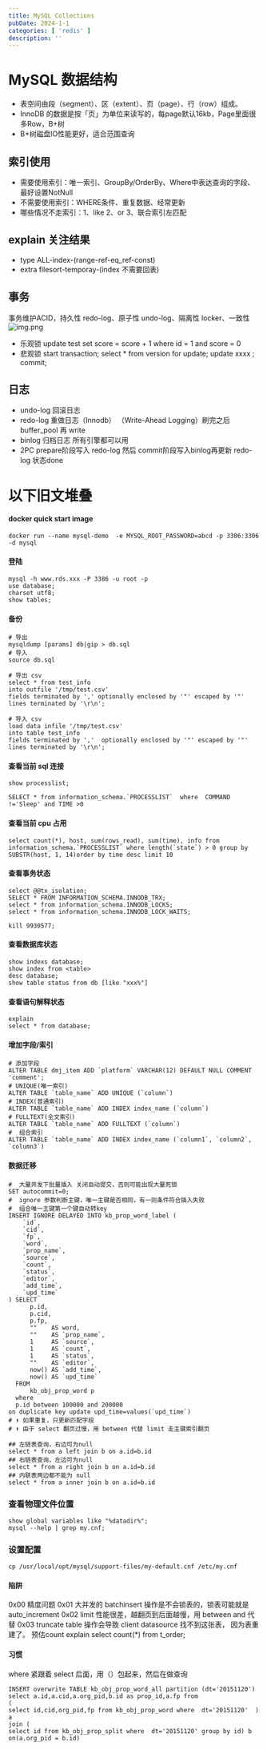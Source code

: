 ```yaml
---
title: MySQL Collections
pubDate: 2024-1-1
categories: [ 'redis' ]
description: ''
---
```


# MySQL 数据结构

* 表空间由段（segment）、区（extent）、页（page）、行（row）组成。
* InnoDB 的数据是按「页」为单位来读写的，每page默认16kb，Page里面很多Row，B+树
* B+树磁盘IO性能更好，适合范围查询

## 索引使用

* 需要使用索引：唯一索引、GroupBy/OrderBy、Where中表达查询的字段、最好设置NotNull
* 不需要使用索引：WHERE条件、重复数据、经常更新
* 哪些情况不走索引：1、like 2、or 3、联合索引左匹配

## explain 关注结果

* type ALL-index-(range-ref-eq_ref-const)
* extra filesort-temporay-(index 不需要回表)

## 事务

事务维护ACID，持久性 redo-log、原子性 undo-log、隔离性 locker、一致性
![img.png](../../assets/acid.png)

* 乐观锁 update test set score = score + 1 where id = 1 and score = 0
* 悲观锁 start transaction; select * from version for update; update xxxx ; commit;

## 日志

* undo-log 回滚日志
* redo-log 重做日志（Innodb） （Write-Ahead Logging）刷完之后 buffer_pool 再 write
* binlog 归档日志 所有引擎都可以用
* 2PC prepare阶段写入 redo-log 然后 commit阶段写入binlog再更新 redo-log 状态done

# 以下旧文堆叠

#### docker quick start image

```language-bash
docker run --name mysql-demo  -e MYSQL_ROOT_PASSWORD=abcd -p 3306:3306 -d mysql
```

#### 登陆

```language-sql
mysql -h www.rds.xxx -P 3386 -u root -p  
use database;
charset utf8;
show tables;
```

#### 备份

```language-sql
# 导出
mysqldump [params] db|gip > db.sql
# 导入
source db.sql

# 导出 csv
select * from test_info   
into outfile '/tmp/test.csv'   
fields terminated by ',' optionally enclosed by '"' escaped by '"'   
lines terminated by '\r\n'; 

# 导入 csv
load data infile '/tmp/test.csv'   
into table test_info    
fields terminated by ','  optionally enclosed by '"' escaped by '"'   
lines terminated by '\r\n';   
```

#### 查看当前 sql 连接

```language-mysql
show processlist;

SELECT * from information_schema.`PROCESSLIST`  where  COMMAND !='Sleep' and TIME >0
```

#### 查看当前 cpu 占用

```language-bash
select count(*), host, sum(rows_read), sum(time), info from information_schema.`PROCESSLIST` where length(`state`) > 0 group by SUBSTR(host, 1, 14)order by time desc limit 10
```

#### 查看事务状态

```language-sql
select @@tx_isolation;
SELECT * FROM INFORMATION_SCHEMA.INNODB_TRX;
select * from information_schema.INNODB_LOCKS;
select * from information_schema.INNODB_LOCK_WAITS;

kill 9930577;
```

#### 查看数据库状态

```language-sql
show indexs database;
show index from <table>
desc database;
show table status from db [like "xxx%"] 
```

#### 查看语句解释状态

```language-sql
explain 
select * from database;
```

#### 增加字段/索引

```language-sql
# 添加字段
ALTER TABLE dmj_item ADD `platform` VARCHAR(12) DEFAULT NULL COMMENT 'comment';
# UNIQUE(唯一索引)
ALTER TABLE `table_name` ADD UNIQUE (`column`) 
# INDEX(普通索引)
ALTER TABLE `table_name` ADD INDEX index_name (`column`) 
# FULLTEXT(全文索引)
ALTER TABLE `table_name` ADD FULLTEXT (`column`) 
#  组合索引
ALTER TABLE `table_name` ADD INDEX index_name (`column1`, `column2`, `column3`)
```

#### 数据迁移

```language-sql
#  大量并发下批量插入 关闭自动提交，否则可能出现大量死锁
SET autocommit=0;
#  ignore 参数判断主键，唯一主键是否相同，有一则条件符合插入失败
#  组合唯一主键第一个键自动转key
INSERT IGNORE DELAYED INTO kb_prop_word_label (
	`id`,
	`cid`,
	`fp`,
	`word`,
	`prop_name`,
	`source`,
	`count`,
	`status`,
	`editor`,
	`add_time`,
	`upd_time`
) SELECT
	  p.id,
	  p.cid,
	  p.fp,
	  ""    AS word,
	  ""    AS `prop_name`,
	  1     AS `source`,
	  1     AS `count`,
	  1     AS `status`,
	  ""    AS `editor`,
	  now() AS `add_time`,
	  now() AS `upd_time`
  FROM
	  kb_obj_prop_word p
  where
  p.id between 100000 and 200000
on duplicate key update upd_time=values(`upd_time`)
# ⬆️ 如果重复，只更新匹配字段
# ⬆️ 由于 select 翻页过慢，用 between 代替 limit 走主键索引翻页
```

```language-sql
## 左链表查询，右边可为null
select * from a left join b on a.id=b.id
## 右链表查询，左边可为null
select * from a right join b on a.id=b.id
## 内联表两边都不能为 null
select * from a inner join b on a.id=b.id
```

### 查看物理文件位置

```
show global variables like "%datadir%";
mysql --help | grep my.cnf;
```

### 设置配置

```language-bash
cp /usr/local/opt/mysql/support-files/my-default.cnf /etc/my.cnf
```

#### 陷阱

0x00 精度问题
0x01 大并发的 batchinsert 操作是不会锁表的，锁表可能就是 auto_increment
0x02 limit 性能很差，越翻页到后面越慢，用 between and 代替
0x03 truncate table 操作会导致 client datasource 找不到这张表， 因为表重建了。
预估count explain select count(*) from t_order;

#### 习惯

where 紧跟着 select 后面，用（）包起来，然后在做查询

```language-sql
INSERT overwrite TABLE kb_obj_prop_word_all partition (dt='20151120')
select a.id,a.cid,a.org_pid,b.id as prop_id,a.fp from 
(
select id,cid,org_pid,fp from kb_obj_prop_word where  dt='20151120'  ) a 
join (
select id from kb_obj_prop_split where  dt='20151120' group by id) b on(a.org_pid = b.id)

```
